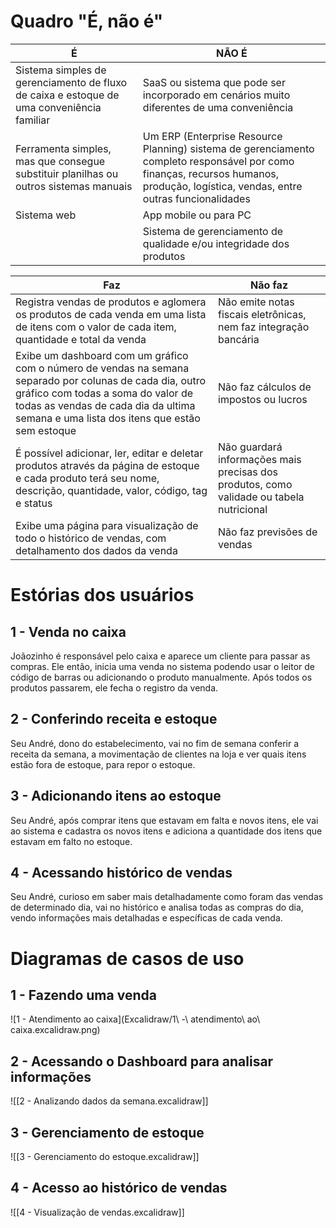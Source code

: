 # Quadro "É, não é"

| É                                                                                         | NÃO É                                                                                                                                                                              |
| ----------------------------------------------------------------------------------------- | ---------------------------------------------------------------------------------------------------------------------------------------------------------------------------------- |
| Sistema simples de gerenciamento de fluxo de caixa e estoque de uma conveniência familiar | SaaS ou sistema que pode ser incorporado em cenários muito diferentes de uma conveniência                                                                                          |
| Ferramenta simples, mas que consegue substituir planilhas ou outros sistemas manuais      | Um ERP (Enterprise Resource Planning) sistema de gerenciamento completo responsável por como finanças, recursos humanos, produção, logística, vendas, entre outras funcionalidades |
| Sistema web                                                                               | App mobile ou para PC                                                                                                                                                              |
|                                                                                           | Sistema de gerenciamento de qualidade e/ou integridade dos produtos                                                                                                                |

| Faz                                                                                                                                                                                                                                      | Não faz                                                                                  |
| ---------------------------------------------------------------------------------------------------------------------------------------------------------------------------------------------------------------------------------------- | ---------------------------------------------------------------------------------------- |
| Registra vendas de produtos e aglomera os produtos de cada venda em uma lista de itens com o valor de cada item, quantidade e total da venda                                                                                             | Não emite notas fiscais eletrônicas, nem faz integração bancária                         |
| Exibe um dashboard com um gráfico com o número de vendas na semana separado por colunas de cada dia, outro gráfico com todas a soma do valor de todas as vendas de cada dia da ultima semana e uma lista dos itens que estão sem estoque | Não faz cálculos de impostos ou lucros                                                   |
| É possível adicionar, ler, editar e deletar produtos através da página de estoque e cada produto terá seu nome, descrição, quantidade, valor, código, tag e status                                                                       | Não guardará informações mais precisas dos produtos, como validade ou tabela nutricional |
| Exibe uma página para visualização de todo o histórico de vendas, com detalhamento dos dados da venda                                                                                                                                    | Não faz previsões de vendas                                                              |

# Estórias dos usuários

## 1 - Venda no caixa

Joãozinho é responsável pelo caixa e aparece um cliente para passar as compras. Ele então, inicia uma venda no sistema podendo usar o leitor de código de barras ou adicionando o produto manualmente. Após todos os produtos passarem, ele fecha o registro da venda.

## 2 - Conferindo receita e estoque

Seu André, dono do estabelecimento, vai no fim de semana conferir a receita da semana, a movimentação de clientes na loja e ver quais itens estão fora de estoque, para repor o estoque.

## 3 - Adicionando itens ao estoque

Seu André, após comprar itens que estavam em falta e novos itens, ele vai ao sistema e cadastra os novos itens e adiciona a quantidade dos itens que estavam em falto no estoque.

## 4 - Acessando histórico de vendas

Seu André, curioso em saber mais detalhadamente como foram das vendas de determinado dia, vai no histórico e analisa todas as compras do dia, vendo informações mais detalhadas e específicas de cada venda.

# Diagramas de casos de uso

## 1 - Fazendo uma venda

![1 - Atendimento ao caixa](Excalidraw/1\ -\ atendimento\ ao\ caixa.excalidraw.png)

## 2 - Acessando o Dashboard para analisar informações

![[2 - Analizando dados da semana.excalidraw]]

## 3 - Gerenciamento de estoque

![[3 - Gerenciamento do estoque.excalidraw]]

## 4 - Acesso ao histórico de vendas

![[4 - Visualização de vendas.excalidraw]]
